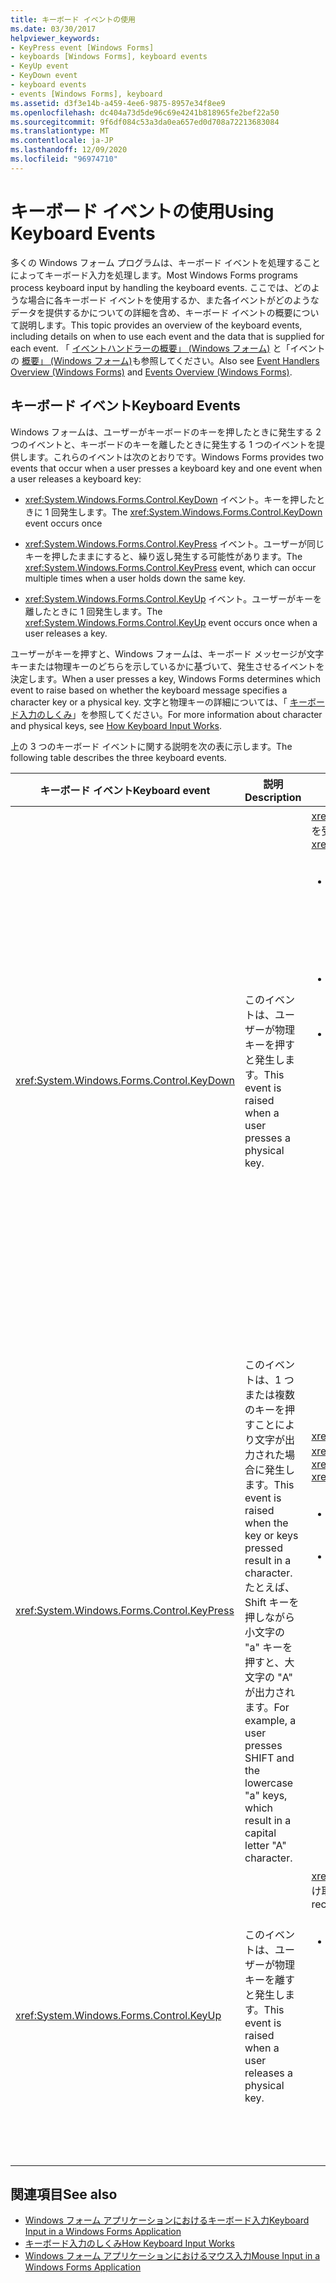 ```yaml
---
title: キーボード イベントの使用
ms.date: 03/30/2017
helpviewer_keywords:
- KeyPress event [Windows Forms]
- keyboards [Windows Forms], keyboard events
- KeyUp event
- KeyDown event
- keyboard events
- events [Windows Forms], keyboard
ms.assetid: d3f3e14b-a459-4ee6-9875-8957e34f8ee9
ms.openlocfilehash: dc404a73d5de96c69e4241b818965fe2bef22a50
ms.sourcegitcommit: 9f6df084c53a3da0ea657ed0d708a72213683084
ms.translationtype: MT
ms.contentlocale: ja-JP
ms.lasthandoff: 12/09/2020
ms.locfileid: "96974710"
---
```

# <a name="using-keyboard-events"></a><span data-ttu-id="7dd76-102">キーボード イベントの使用</span><span class="sxs-lookup"><span data-stu-id="7dd76-102">Using Keyboard Events</span></span>
<span data-ttu-id="7dd76-103">多くの Windows フォーム プログラムは、キーボード イベントを処理することによってキーボード入力を処理します。</span><span class="sxs-lookup"><span data-stu-id="7dd76-103">Most Windows Forms programs process keyboard input by handling the keyboard events.</span></span> <span data-ttu-id="7dd76-104">ここでは、どのような場合に各キーボード イベントを使用するか、また各イベントがどのようなデータを提供するかについての詳細を含め、キーボード イベントの概要について説明します。</span><span class="sxs-lookup"><span data-stu-id="7dd76-104">This topic provides an overview of the keyboard events, including details on when to use each event and the data that is supplied for each event.</span></span>  <span data-ttu-id="7dd76-105">「 [イベントハンドラーの概要」 (Windows フォーム)](event-handlers-overview-windows-forms.md) と「イベントの [概要」 (Windows フォーム)](events-overview-windows-forms.md)も参照してください。</span><span class="sxs-lookup"><span data-stu-id="7dd76-105">Also see [Event Handlers Overview (Windows Forms)](event-handlers-overview-windows-forms.md) and [Events Overview (Windows Forms)](events-overview-windows-forms.md).</span></span>  
  
## <a name="keyboard-events"></a><span data-ttu-id="7dd76-106">キーボード イベント</span><span class="sxs-lookup"><span data-stu-id="7dd76-106">Keyboard Events</span></span>  
 <span data-ttu-id="7dd76-107">Windows フォームは、ユーザーがキーボードのキーを押したときに発生する 2 つのイベントと、キーボードのキーを離したときに発生する 1 つのイベントを提供します。これらのイベントは次のとおりです。</span><span class="sxs-lookup"><span data-stu-id="7dd76-107">Windows Forms provides two events that occur when a user presses a keyboard key and one event when a user releases a keyboard key:</span></span>  
  
- <span data-ttu-id="7dd76-108"><xref:System.Windows.Forms.Control.KeyDown> イベント。キーを押したときに 1 回発生します。</span><span class="sxs-lookup"><span data-stu-id="7dd76-108">The <xref:System.Windows.Forms.Control.KeyDown> event occurs once</span></span>  
  
- <span data-ttu-id="7dd76-109"><xref:System.Windows.Forms.Control.KeyPress> イベント。ユーザーが同じキーを押したままにすると、繰り返し発生する可能性があります。</span><span class="sxs-lookup"><span data-stu-id="7dd76-109">The <xref:System.Windows.Forms.Control.KeyPress> event, which can occur multiple times when a user holds down the same key.</span></span>  
  
- <span data-ttu-id="7dd76-110"><xref:System.Windows.Forms.Control.KeyUp> イベント。ユーザーがキーを離したときに 1 回発生します。</span><span class="sxs-lookup"><span data-stu-id="7dd76-110">The <xref:System.Windows.Forms.Control.KeyUp> event occurs once when a user releases a key.</span></span>  
  
 <span data-ttu-id="7dd76-111">ユーザーがキーを押すと、Windows フォームは、キーボード メッセージが文字キーまたは物理キーのどちらを示しているかに基づいて、発生させるイベントを決定します。</span><span class="sxs-lookup"><span data-stu-id="7dd76-111">When a user presses a key, Windows Forms determines which event to raise based on whether the keyboard message specifies a character key or a physical key.</span></span> <span data-ttu-id="7dd76-112">文字と物理キーの詳細については、「 [キーボード入力のしくみ](how-keyboard-input-works.md)」を参照してください。</span><span class="sxs-lookup"><span data-stu-id="7dd76-112">For more information about character and physical keys, see [How Keyboard Input Works](how-keyboard-input-works.md).</span></span>  
  
 <span data-ttu-id="7dd76-113">上の 3 つのキーボード イベントに関する説明を次の表に示します。</span><span class="sxs-lookup"><span data-stu-id="7dd76-113">The following table describes the three keyboard events.</span></span>  
  
|<span data-ttu-id="7dd76-114">キーボード イベント</span><span class="sxs-lookup"><span data-stu-id="7dd76-114">Keyboard event</span></span>|<span data-ttu-id="7dd76-115">説明</span><span class="sxs-lookup"><span data-stu-id="7dd76-115">Description</span></span>|<span data-ttu-id="7dd76-116">結果</span><span class="sxs-lookup"><span data-stu-id="7dd76-116">Results</span></span>|  
|--------------------|-----------------|-------------|  
|<xref:System.Windows.Forms.Control.KeyDown>|<span data-ttu-id="7dd76-117">このイベントは、ユーザーが物理キーを押すと発生します。</span><span class="sxs-lookup"><span data-stu-id="7dd76-117">This event is raised when a user presses a physical key.</span></span>|<span data-ttu-id="7dd76-118"><xref:System.Windows.Forms.Control.KeyDown> のハンドラーは、次の項目を受け取ります。</span><span class="sxs-lookup"><span data-stu-id="7dd76-118">The handler for <xref:System.Windows.Forms.Control.KeyDown> receives:</span></span><br /><br /> <ul><li><span data-ttu-id="7dd76-119"><xref:System.Windows.Forms.KeyEventArgs> パラメーター。このパラメーターは、物理キーボード ボタンを示す <xref:System.Windows.Forms.KeyEventArgs.KeyCode%2A> プロパティを提供します。</span><span class="sxs-lookup"><span data-stu-id="7dd76-119">A <xref:System.Windows.Forms.KeyEventArgs> parameter, which provides the <xref:System.Windows.Forms.KeyEventArgs.KeyCode%2A> property (which specifies a physical keyboard button).</span></span></li><li><span data-ttu-id="7dd76-120"><xref:System.Windows.Forms.KeyEventArgs.Modifiers%2A> プロパティ (Shift、Ctrl、または Alt キー)。</span><span class="sxs-lookup"><span data-stu-id="7dd76-120">The <xref:System.Windows.Forms.KeyEventArgs.Modifiers%2A> property (SHIFT, CTRL, or ALT).</span></span></li><li><span data-ttu-id="7dd76-121"><xref:System.Windows.Forms.KeyEventArgs.KeyData%2A> プロパティ (キー コードと修飾子を組み合わせます)。</span><span class="sxs-lookup"><span data-stu-id="7dd76-121">The <xref:System.Windows.Forms.KeyEventArgs.KeyData%2A> property (which combines the key code and modifier).</span></span> <span data-ttu-id="7dd76-122">また、<xref:System.Windows.Forms.KeyEventArgs> パラメーターは、次のプロパティを提供します。</span><span class="sxs-lookup"><span data-stu-id="7dd76-122">The <xref:System.Windows.Forms.KeyEventArgs> parameter also provides:</span></span><br /><br /> <ul><li><span data-ttu-id="7dd76-123"><xref:System.Windows.Forms.KeyEventArgs.Handled%2A> プロパティ。基となるコントロールがキーを受け取らないように設定できます。</span><span class="sxs-lookup"><span data-stu-id="7dd76-123">The <xref:System.Windows.Forms.KeyEventArgs.Handled%2A> property, which can be set to prevent the underlying control from receiving the key.</span></span></li><li><span data-ttu-id="7dd76-124"><xref:System.Windows.Forms.KeyEventArgs.SuppressKeyPress%2A> プロパティ。これを使用すると、特定のキーストロークで <xref:System.Windows.Forms.Control.KeyPress> イベントと <xref:System.Windows.Forms.Control.KeyUp> イベントが発生しないようにすることができます。</span><span class="sxs-lookup"><span data-stu-id="7dd76-124">The <xref:System.Windows.Forms.KeyEventArgs.SuppressKeyPress%2A> property, which can be used to suppress the <xref:System.Windows.Forms.Control.KeyPress> and <xref:System.Windows.Forms.Control.KeyUp> events for that keystroke.</span></span></li></ul></li></ul>|  
|<xref:System.Windows.Forms.Control.KeyPress>|<span data-ttu-id="7dd76-125">このイベントは、1 つまたは複数のキーを押すことにより文字が出力された場合に発生します。</span><span class="sxs-lookup"><span data-stu-id="7dd76-125">This event is raised when the key or keys pressed result in a character.</span></span> <span data-ttu-id="7dd76-126">たとえば、Shift キーを押しながら小文字の "a" キーを押すと、大文字の "A" が出力されます。</span><span class="sxs-lookup"><span data-stu-id="7dd76-126">For example, a user presses SHIFT and the lowercase "a" keys, which result in a capital letter "A" character.</span></span>|<span data-ttu-id="7dd76-127"><xref:System.Windows.Forms.Control.KeyPress> は、<xref:System.Windows.Forms.Control.KeyDown> の後に発生します。</span><span class="sxs-lookup"><span data-stu-id="7dd76-127"><xref:System.Windows.Forms.Control.KeyPress> is raised after <xref:System.Windows.Forms.Control.KeyDown>.</span></span><br /><br /> <ul><li><span data-ttu-id="7dd76-128"><xref:System.Windows.Forms.Control.KeyPress> のハンドラーは、次の項目を受け取ります。</span><span class="sxs-lookup"><span data-stu-id="7dd76-128">The handler for <xref:System.Windows.Forms.Control.KeyPress> receives:</span></span></li><li><span data-ttu-id="7dd76-129"><xref:System.Windows.Forms.KeyPressEventArgs> パラメーター。このパラメーターには、押したキーの文字コードが入ります。</span><span class="sxs-lookup"><span data-stu-id="7dd76-129">A <xref:System.Windows.Forms.KeyPressEventArgs> parameter, which contains the character code of the key that was pressed.</span></span> <span data-ttu-id="7dd76-130">この文字コードは、文字キーと修飾子キーの組み合わせごとに一意です。</span><span class="sxs-lookup"><span data-stu-id="7dd76-130">This character code is unique for every combination of a character key and a modifier key.</span></span><br /><br />     <span data-ttu-id="7dd76-131">たとえば、"A" キーは次の文字コードを生成します。</span><span class="sxs-lookup"><span data-stu-id="7dd76-131">For example, the "A" key will generate:</span></span><br /><br /> <ul><li><span data-ttu-id="7dd76-132">文字コード 65 (Shift キーまたは Caps Lock キーと一緒に押した場合)</span><span class="sxs-lookup"><span data-stu-id="7dd76-132">The character code 65, if it is pressed with the SHIFT key</span></span></li><li><span data-ttu-id="7dd76-133">97 (単独で押した場合)</span><span class="sxs-lookup"><span data-stu-id="7dd76-133">Or the CAPS LOCK key, 97 if it is pressed by itself,</span></span></li><li><span data-ttu-id="7dd76-134">1 (Ctrl キーと一緒に押した場合)</span><span class="sxs-lookup"><span data-stu-id="7dd76-134">And 1, if it is pressed with the CTRL key.</span></span></li></ul></li></ul>|  
|<xref:System.Windows.Forms.Control.KeyUp>|<span data-ttu-id="7dd76-135">このイベントは、ユーザーが物理キーを離すと発生します。</span><span class="sxs-lookup"><span data-stu-id="7dd76-135">This event is raised when a user releases a physical key.</span></span>|<span data-ttu-id="7dd76-136"><xref:System.Windows.Forms.Control.KeyUp> のハンドラーは、次の項目を受け取ります。</span><span class="sxs-lookup"><span data-stu-id="7dd76-136">The handler for <xref:System.Windows.Forms.Control.KeyUp> receives:</span></span><br /><br /> <ul><li><span data-ttu-id="7dd76-137"><xref:System.Windows.Forms.KeyEventArgs> パラメーターの値。次のプロパティを提供します。</span><span class="sxs-lookup"><span data-stu-id="7dd76-137">A <xref:System.Windows.Forms.KeyEventArgs> parameter:</span></span><br /><br /> <ul><li><span data-ttu-id="7dd76-138"><xref:System.Windows.Forms.KeyEventArgs.KeyCode%2A> プロパティ (物理キーボード ボタンを示します)。</span><span class="sxs-lookup"><span data-stu-id="7dd76-138">Which provides the <xref:System.Windows.Forms.KeyEventArgs.KeyCode%2A> property (which specifies a physical keyboard button).</span></span></li><li><span data-ttu-id="7dd76-139"><xref:System.Windows.Forms.KeyEventArgs.Modifiers%2A> プロパティ (Shift、Ctrl、または Alt キー)。</span><span class="sxs-lookup"><span data-stu-id="7dd76-139">The <xref:System.Windows.Forms.KeyEventArgs.Modifiers%2A> property (SHIFT, CTRL, or ALT).</span></span></li><li><span data-ttu-id="7dd76-140"><xref:System.Globalization.SortKey.KeyData%2A> プロパティ (キー コードと修飾子を組み合わせます)。</span><span class="sxs-lookup"><span data-stu-id="7dd76-140">The <xref:System.Globalization.SortKey.KeyData%2A> property (which combines the key code and modifier).</span></span></li></ul></li></ul>|  
  
## <a name="see-also"></a><span data-ttu-id="7dd76-141">関連項目</span><span class="sxs-lookup"><span data-stu-id="7dd76-141">See also</span></span>

- [<span data-ttu-id="7dd76-142">Windows フォーム アプリケーションにおけるキーボード入力</span><span class="sxs-lookup"><span data-stu-id="7dd76-142">Keyboard Input in a Windows Forms Application</span></span>](keyboard-input-in-a-windows-forms-application.md)
- [<span data-ttu-id="7dd76-143">キーボード入力のしくみ</span><span class="sxs-lookup"><span data-stu-id="7dd76-143">How Keyboard Input Works</span></span>](how-keyboard-input-works.md)
- [<span data-ttu-id="7dd76-144">Windows フォーム アプリケーションにおけるマウス入力</span><span class="sxs-lookup"><span data-stu-id="7dd76-144">Mouse Input in a Windows Forms Application</span></span>](mouse-input-in-a-windows-forms-application.md)
